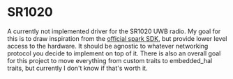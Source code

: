 # SR1020

A currently not implemented driver for the SR1020 UWB radio. My goal for this is to draw inspiration from the [official spark SDK](https://www.sparkmicro.com/sdk-docs/), but provide lower level access to the hardware. It should be agnostic to whatever networking protocol you decide to implement on top of it. There is also an overall goal for this project to move everything from custom traits to embedded_hal traits, but currently I don't know if that's worth it.
